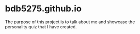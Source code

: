 # bdb5275.github.io
The purpose of this project is to talk about me and showcase the personality quiz that I have created.
